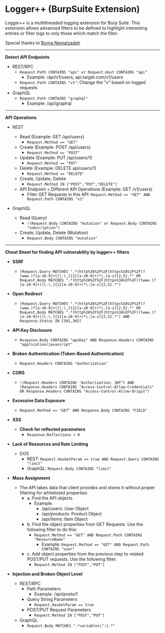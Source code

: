 # Logger++ (BurpSuite Extension)
Logger++ is a multithreaded logging extension for Burp Suite. This extension allows advanced filters to be defined to highlight interesting entries or filter logs to only those which match the filter.

Special thanks to [Borna Nematzadeh](https://github.com/bnematzadeh/LoggerPlusPlus-API-Filters)

-----
**Detect API Endpoints**
* REST/RPC
  * `Request.Path CONTAINS "api" or Request.Host CONTAINS "api"`
    * Example: /api/v1/users, api.target.com/v1/users
  * `Request.Path CONTAINS "v1"`: Change the "v" based on logged requests
* GraphQL
  * `Request.Path CONTAINS "graphql"`
    * Example: /api/graphql

-----
**API Operations**
* REST
  * Read (Example: GET /api/users)
    * `Request.Method == "GET"`
  * Create (Example: POST /api/users)
    * `Request.Method == "POST"`
  * Update (Example: PUT /api/users/1)
    * `Request.Method == "PUT"`
  * Delete (Example: DELETE api/users/1)
    * `Request.Method == "DELETE"`
  * Create, Update, Delete
    * `Request.Method IN ["POST","PUT","DELETE"]`
  * API Endpoint + Different API Operations (Example: GET /v1/users)
    * Filter GET Requests in this API: `Request.Method == "GET" AND Request.Path CONTAINS "v1"`
 
* GraphQL
  * Read (Query)
    * `!(Request.Body CONTAINS "mutation" or Request.Body CONTAINS "subscription")`
  * Create, Update, Delete (Mutation)
    * `Request.Body CONTAINS "mutation"`

-----
**Cheat Sheet for finding API vulnerability by logger++ filters**

* **SSRF**
  * `(Request.Query MATCHES ".*(http%3A%2F%2F|https%3A%2F%2F)?(www.)?[a-z0-9]+([\-\.]{1}[a-z0-9]+)*\.[a-z]{2,5}.*" OR Request.Body MATCHES ".*(http%3A%2F%2F|https%3A%2F%2F)?(www.)?[a-z0-9]+([\-\.]{1}[a-z0-9]+)*\.[a-z]{2,5}.*")`

* **Open Redirect**
  * `(Request.Query MATCHES ".*(http%3A%2F%2F|https%3A%2F%2F)?(www.)?[a-z0-9]+([\-\.]{1}[a-z0-9]+)*\.[a-z]{2,5}.*" OR Request.Body MATCHES ".*(http%3A%2F%2F|https%3A%2F%2F)?(www.)?[a-z0-9]+([\-\.]{1}[a-z0-9]+)*\.[a-z]{2,5}.*") AND Response.Status IN [301,302]`

* **API Key Disclosure**
  *  `Response.Body CONTAINS "apiKey" AND Response.Headers CONTAINS "application/javascript"`
 
* **Broken Authentication (Token-Based Authentication)**
  * `Request.Headers CONTAINS "Authorization"`
 
* **CORS**
  * `!(Request.Headers CONTAINS "Authorization: JWT") AND (Response.Headers CONTAINS "Access-Control-Allow-Credentials" OR Response.Headers CONTAINS "Access-Control-Allow-Origin")`

* **Excessive Data Exposure**
  * `Request.Method == "GET" AND Response.Body CONTAINS "FIELD"`
 
* **XSS**
  * **Check for reflected parameters**
    * `Response.Reflections > 0`
   
* **Lack of Resources and Rate Limiting**
  * DOS
    * REST: `Request.HasGetParam == true AND Request.Query CONTAINS "limit"`
    * GraphQL: `Request.Body CONTAINS "limit"`

* **Mass Assignment**
  * The API takes data that client provides and stores it without proper filtering for whitelisted properties
    * a. Find the API objects
      * Example:
        * /api/users: User Object
        * /api/products: Product Object
        * /api/items: Item Object
    * b. Find the object properties from GET Requests. Use the following filter to do this:
      * `Request.Method == "GET" AND Request.Path CONTAINS "ResourceName"`
        * Example: `Request.Method == "GET" AND Request.Path CONTAINS "user"`
    * c. Add object properties from the previous step to related POST/PUT requests. Use the following filter:
      * `Request.Method IN ["POST","PUT"]`

* **Injection and Broken Object Level**
  * REST/RPC
    * Path Parameters
       * Example: /api/posts/1
    * Query String Parameters
      * `Request.HasGetParam == true`
    * POST/PUT Request Parameters
      * `Request.Method IN ["POST","PUT"]`
  * GraphQL
      * `Request.Body MATCHES ".*variables\":{.*"`

